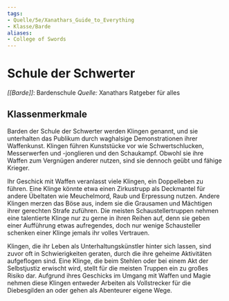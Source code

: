 ```yaml
---
tags: 
- Quelle/5e/Xanathars_Guide_to_Everything
- Klasse/Barde
aliases: 
- College of Swords
---
```

# Schule der Schwerter
_[[Barde]]_: Bardenschule
_Quelle:_ Xanathars Ratgeber für alles

## Klassenmerkmale
Barden der Schule der Schwerter werden Klingen genannt, und sie unterhalten das Publikum durch waghalsige Demonstrationen ihrer Waffenkunst. Klingen führen Kunststücke vor wie Schwertschlucken, Messerwerfen und -jonglieren und den Schaukampf. Obwohl sie ihre Waffen zum Vergnügen anderer nutzen, sind sie dennoch geübt und fähige Krieger.

Ihr Geschick mit Waffen veranlasst viele Klingen, ein Doppelleben zu führen. Eine Klinge könnte etwa einen Zirkustrupp als Deckmantel für andere Übeltaten wie Meuchelmord, Raub und Erpressung nutzen. Andere Klingen merzen das Böse aus, indem sie die Grausamen und Mächtigen ihrer gerechten Strafe zuführen. Die meisten Schaustellertruppen nehmen eine talentierte Klinge nur zu gerne in ihren Reihen auf, denn sie geben einer Aufführung etwas aufregendes, doch nur wenige Schausteller schenken einer Klinge jemals ihr volles Vertrauen.

Klingen, die ihr Leben als Unterhaltungskünstler hinter sich lassen, sind zuvor oft in Schwierigkeiten geraten, durch die ihre geheime Aktivitäten aufgeflogen sind. Eine Klinge, die beim Stehlen oder bei einem Akt der Selbstjustiz erwischt wird, stellt für die meisten Truppen ein zu großes Risiko dar. Aufgrund ihres Geschicks im Umgang mit Waffen und Magie nehmen diese Klingen entweder Arbeiten als Vollstrecker für die Diebesgilden an oder gehen als Abenteurer eigene Wege.